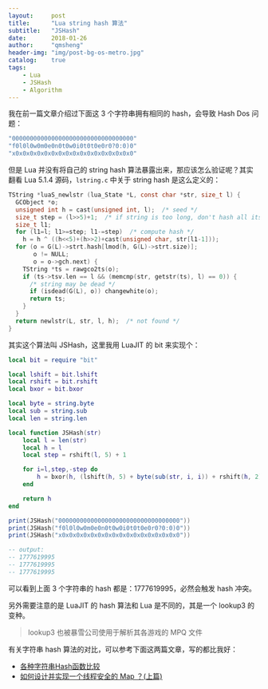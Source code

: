 ```yaml
---
layout:     post
title:      "Lua string hash 算法"
subtitle:   "JSHash"
date:       2018-01-26
author:     "qmsheng"
header-img: "img/post-bg-os-metro.jpg"
catalog:    true
tags:
    - Lua
    - JSHash
    - Algorithm
---
```


我在前一篇文章介绍过下面这 3 个字符串拥有相同的 hash，会导致 Hash Dos 问题：

```lua
"0000000000000000000000000000000000"
"f0l0l0w0m0e0n0t0w0i0t0t0e0r0?0:0)0"
"x0x0x0x0x0x0x0x0x0x0x0x0x0x0x0x0x0"
```

但是 Lua 并没有将自己的 string hash 算法暴露出来，那应该怎么验证呢？其实翻看 Lua 5.1.4 源码，`lstring.c` 中关于 string hash 是这么定义的：

```c
TString *luaS_newlstr (lua_State *L, const char *str, size_t l) {
  GCObject *o;
  unsigned int h = cast(unsigned int, l);  /* seed */
  size_t step = (l>>5)+1;  /* if string is too long, don't hash all its chars */
  size_t l1;
  for (l1=l; l1>=step; l1-=step)  /* compute hash */
    h = h ^ ((h<<5)+(h>>2)+cast(unsigned char, str[l1-1]));
  for (o = G(L)->strt.hash[lmod(h, G(L)->strt.size)];
       o != NULL;
       o = o->gch.next) {
    TString *ts = rawgco2ts(o);
    if (ts->tsv.len == l && (memcmp(str, getstr(ts), l) == 0)) {
      /* string may be dead */
      if (isdead(G(L), o)) changewhite(o);
      return ts;
    }
  }
  return newlstr(L, str, l, h);  /* not found */
}
```

其实这个算法叫 JSHash，这里我用 LuaJIT 的 bit 来实现个：

```lua
local bit = require "bit"

local lshift = bit.lshift
local rshift = bit.rshift
local bxor = bit.bxor

local byte = string.byte
local sub = string.sub
local len = string.len

local function JSHash(str)
    local l = len(str)
    local h = l
    local step = rshift(l, 5) + 1

    for i=l,step,-step do
        h = bxor(h, (lshift(h, 5) + byte(sub(str, i, i)) + rshift(h, 2)))
    end

    return h
end

print(JSHash("0000000000000000000000000000000000"))
print(JSHash("f0l0l0w0m0e0n0t0w0i0t0t0e0r0?0:0)0"))
print(JSHash("x0x0x0x0x0x0x0x0x0x0x0x0x0x0x0x0x0"))

-- output:
-- 1777619995
-- 1777619995
-- 1777619995
```

可以看到上面 3 个字符串的 hash 都是：1777619995，必然会触发 hash 冲突。

另外需要注意的是 LuaJIT 的 hash 算法和 Lua 是不同的，其是一个 lookup3 的变种。

> lookup3 也被暴雪公司使用于解析其各游戏的 MPQ 文件

有关字符串 hash 算法的对比，可以参考下面这两篇文章，写的都比我好：

- [各种字符串Hash函数比较](https://www.byvoid.com/zhs/blog/string-hash-compare)
- [如何设计并实现一个线程安全的 Map ？(上篇)](https://halfrost.com/go_map_chapter_one/)
